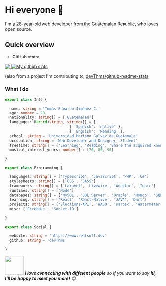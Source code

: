 # Hi everyone :wave:

I'm a 28-year-old web developer from the Guatemalan Republic, who loves open source.

## Quick overview
* GitHub stats:  
<a href="https://github.com/devThms/github-readme-stats">
  <!-- Change the `github-readme-stats.anuraghazra1.vercel.app` to `github-readme-stats.vercel.app`  -->
  <img align="center" src="https://github-readme-stats.anuraghazra1.vercel.app/api/top-langs/?username=devThms" />
</a>
<a href="https://github.com/devThms/github-readme-stats">
  <img align="center" src="https://github-readme-stats.anuraghazra1.vercel.app/api?username=devThms&show_icons=true&line_height=27" alt="My github stats" />
</a>  

 (also from a project I'm contributing to, [devThms/github-readme-stats](https://github.com/devThms/github-readme-stats)

### What I do

```ts
export class Info {

  name: string = 'Tomás Eduardo Jiménez C.'
  age: number = 28
  nationality: string[] = ['Guatemalan']
  languages: Record<string, string>[] = [
                             { 'Spanish': 'native' }, 
                             { 'English': 'Reading' }, 
  school: string = 'Universidad Mariano Galvez de Guatemala'
  occupation: string = 'Web Developer and Designer, Student'
  freetime: string[] = ['Learning', 'Reading', 'Share the acquired knowledge and make the life of the systems students easier']
  musical_interest_years: number[] = [70, 80, 90]

}

export class Programming {

  languages: string[] = ['TypeScript', 'JavaScript', 'PHP', 'C#']
  stylesheets: string[] = ['CSS', 'SASS']
  frameworks: string[] = ['Laravel', 'Livewire', 'Angular', 'Ionic']
  runtimes: string[] = ['Node']
  databases: string[] = ['MySQL', 'SQL Server', 'Oracle', 'Mongo', 'SQLite']
  learning: string[] = ['React', 'React-Native', 'JAVA', 'Dart']
  projects: string[] = ['Elections-API', 'WASO', 'Kardex', 'Watermeter-API']
  misc: ['Firebase', 'Socket.IO']

}

export class Social {

  website: string = 'https://www.realsoft.dev'
  github: string = 'devThms'

}
```


<img src="https://media.giphy.com/media/LnQjpWaON8nhr21vNW/giphy.gif" width="60"> <em><b>I love connecting with different people</b> so if you want to say <b>hi, I'll be happy to meet you more!</b> 😊</em>


<!--
**intelguasoft/intelguasoft** is a ✨ _special_ ✨ repository because its `README.md` (this file) appears on your GitHub profile.

Here are some ideas to get you started:

- 🔭 I’m currently working on ...
- 🌱 I’m currently learning ...
- 👯 I’m looking to collaborate on ...
- 🤔 I’m looking for help with ...
- 💬 Ask me about ...
- 📫 How to reach me: ...
- 😄 Pronouns: ...
- ⚡ Fun fact: ...
-->
